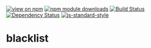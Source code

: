 [![view on npm](http://img.shields.io/npm/v/blacklist.svg)](https://www.npmjs.org/package/blacklist)
[![npm module downloads](http://img.shields.io/npm/dt/blacklist.svg)](https://www.npmjs.org/package/blacklist)
[![Build Status](https://travis-ci.org/local-web-server/blacklist.svg?branch=master)](https://travis-ci.org/local-web-server/blacklist)
[![Dependency Status](https://david-dm.org/local-web-server/blacklist.svg)](https://david-dm.org/local-web-server/blacklist)
[![js-standard-style](https://img.shields.io/badge/code%20style-standard-brightgreen.svg)](https://github.com/feross/standard)

# blacklist

